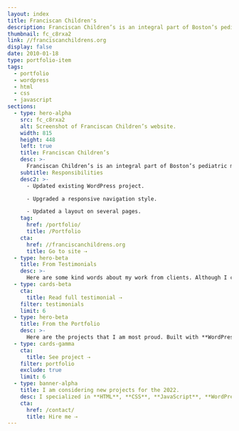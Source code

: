 ```yaml
---
layout: index
title: Franciscan Children's
description: Franciscan Children’s is an integral part of Boston’s pediatric medical ecosystem, and they are serving children and adolescents with complex medical, mental health and educational needs. The website runs on WordPress.
thumbnail: fc_c8rxa2
link: //franciscanchildrens.org
display: false
date: 2010-01-18
type: portfolio-item
tags:
  - portfolio
  - wordpress
  - html
  - css
  - javascript
sections:
  - type: hero-alpha
    src: fc_c8rxa2
    alt: Screenshot of Franciscan Children’s website.
    width: 815
    height: 448
    left: true
    title: Franciscan Children’s
    desc: >-
      Franciscan Children’s is an integral part of Boston’s pediatric medical ecosystem, and they are serving children and adolescents with complex medical, mental health and educational needs. The website runs on WordPress.
    subtitle: Responsibilities
    desc2: >-
      - Updated existing WordPress project.

      - Upgraded a responsive navigation style.

      - Updated a layout on several pages.
    tag:
      href: /portfolio/
      title: /Portfolio
    cta:
      href: //franciscanchildrens.org
      title: Go to site ⇢
  - type: hero-beta
    title: From Testimonials
    desc: >-
      Here are some kind words about my work from clients. Although I collaborated with clients from more than 10 countries, most of them come from **The United States**.
  - type: cards-beta
    cta:
      title: Read full testimonial ⇢
    filter: testimonials
    limit: 6
  - type: hero-beta
    title: From the Portfolio
    desc: >-
      Here are the projects that I am most proud. Built with **WordPress**, **Shopify**, **Jekyll**, and **Hugo**, among others.
  - type: cards-gamma
    cta:
      title: See project ⇢
    filter: portfolio
    exclude: true
    limit: 6
  - type: banner-alpha
    title: I am considering new projects for the 2022.
    desc: I specialized in **HTML**, **CSS**, **JavaScript**, **WordPress**, **Shopify**, and **JAMstack** technologies.
    cta:
      href: /contact/
      title: Hire me ⇢
---
```

